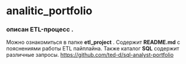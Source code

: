 # analitic_portfolio
### описан ETL-процесс .
Можно ознакомиться в папке **etl_project** .
Содержит **README.md** с пояснениями работы ETL пайплайна. 
Также каталог **SQL** содержит различные запросы. 
https://github.com/ted-d/sql-analyst-portfolio
